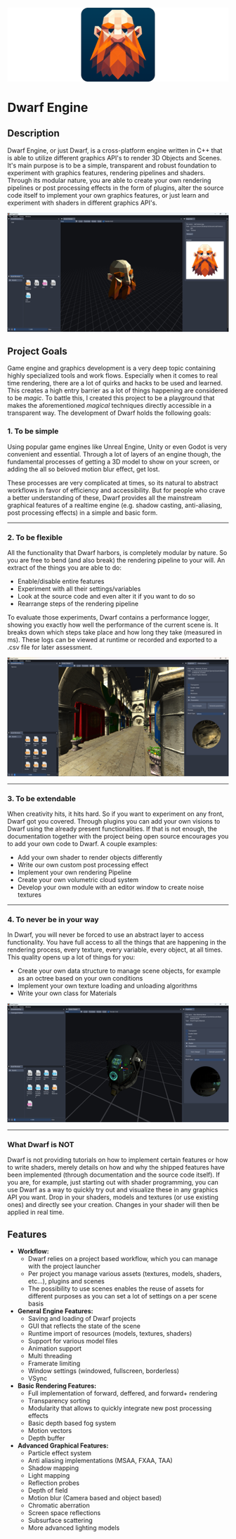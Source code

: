 ![dwarf-engine-banner](https://github.com/CtrlAltNino/dwarf-engine/blob/main/doc/images/Dwarf%20Engine%20Banner.png)

# Dwarf Engine

## Description

Dwarf Engine, or just Dwarf, is a cross-platform engine written in C++ that is able to utilize different graphics API's to render 3D Objects and Scenes. It's main purpose is to be a simple, transparent and robust foundation to experiment with graphics features, rendering pipelines and shaders. Through its modular nature, you are able to create your own rendering pipelines or post processing effects in the form of plugins, alter the source code itself to implement your own graphics features, or just learn and experiment with shaders in different graphics API's.

![dwarf-engine-banner](https://github.com/CtrlAltNino/dwarf-engine/blob/main/doc/images/Dwarf%20Engine%20Screenshot%203.png)

## Project Goals

Game engine and graphics development is a very deep topic containing highly specialized tools and work flows. Especially when it comes to real time rendering, there are a lot of quirks and hacks to be used and learned. This creates a high entry barrier as a lot of things happening are considered to be _magic_. To battle this, I created this project to be a playground that makes the aforementioned _magical_ techniques directly accessible in a transparent way. The development of Dwarf holds the following goals:

### 1. To be simple

Using popular game engines like Unreal Engine, Unity or even Godot is very convenient and essential. Through a lot of layers of an engine though, the fundamental processes of getting a 3D model to show on your screen, or adding the all so beloved motion blur effect, get lost.

These processes are very complicated at times, so its natural to abstract workflows in favor of efficiency and accessibility. But for people who crave a better understanding of these, Dwarf provides all the mainstream graphical features of a realtime engine (e.g. shadow casting, anti-aliasing, post processing effects) in a simple and basic form.

---

### 2. To be flexible

All the functionality that Dwarf harbors, is completely modular by nature. So you are free to bend (and also break) the rendering pipeline to your will. An extract of the things you are able to do:

- Enable/disable entire features
- Experiment with all their settings/variables
- Look at the source code and even alter it if you want to do so
- Rearrange steps of the rendering pipeline

To evaluate those experiments, Dwarf contains a performance logger, showing you exactly how well the performance of the current scene is. It breaks down which steps take place and how long they take (measured in ms). These logs can be viewed at runtime or recorded and exported to a .csv file for later assessment.

![dwarf-engine-banner](https://github.com/CtrlAltNino/dwarf-engine/blob/main/doc/images/Dwarf%20Engine%20Screenshot.png)

---

### 3. To be extendable

When creativity hits, it hits hard. So if you want to experiment on any front, Dwarf got you covered. Through plugins you can add your own visions to Dwarf using the already present functionalities. If that is not enough, the documentation together with the project being open source encourages you to add your own code to Dwarf. A couple examples:

- Add your own shader to render objects differently
- Write our own custom post processing effect
- Implement your own rendering Pipeline
- Create your own volumetric cloud system
- Develop your own module with an editor window to create noise textures

---

### 4. To never be in your way

In Dwarf, you will never be forced to use an abstract layer to access functionality. You have full access to all the things that are happening in the rendering process, every texture, every variable, every object, at all times. This quality opens up a lot of things for you:

- Create your own data structure to manage scene objects, for example as an octree based on your own conditions
- Implement your own texture loading and unloading algorithms
- Write your own class for Materials

![dwarf-engine-banner](https://github.com/CtrlAltNino/dwarf-engine/blob/main/doc/images/Dwarf%20Engine%20Screenshot%202.png)

---

### What Dwarf is NOT

Dwarf is not providing tutorials on how to implement certain features or how to write shaders, merely details on how and why the shipped features have been implemented (through documentation and the source code itself). If you are, for example, just starting out with shader programming, you can use Dwarf as a way to quickly try out and visualize these in any graphics API you want. Drop in your shaders, models and textures (or use existing ones) and directly see your creation. Changes in your shader will then be applied in real time.

## Features

- **Workflow:**
  - Dwarf relies on a project based workflow, which you can manage with the project launcher
  - Per project you manage various assets (textures, models, shaders, etc...), plugins and scenes
  - The possibility to use scenes enables the reuse of assets for different purposes as you can set a lot of settings on a per scene basis
- **General Engine Features:**
  - Saving and loading of Dwarf projects
  - GUI that reflects the state of the scene
  - Runtime import of resources (models, textures, shaders)
  - Support for various model files
  - Animation support
  - Multi threading
  - Framerate limiting
  - Window settings (windowed, fullscreen, borderless)
  - VSync
- **Basic Rendering Features:**
  - Full implementation of forward, deffered, and forward+ rendering
  - Transparency sorting
  - Modularity that allows to quickly integrate new post processing effects
  - Basic depth based fog system
  - Motion vectors
  - Depth buffer
- **Advanced Graphical Features:**
  - Particle effect system
  - Anti aliasing implementations (MSAA, FXAA, TAA)
  - Shadow mapping
  - Light mapping
  - Reflection probes
  - Depth of field
  - Motion blur (Camera based and object based)
  - Chromatic aberration
  - Screen space reflections
  - Subsurface scattering
  - More advanced lighting models
